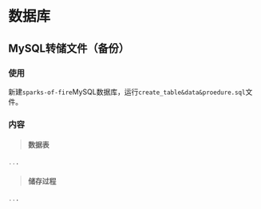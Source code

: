 # 数据库
## MySQL转储文件（备份）
### 使用
新建`sparks-of-fire`MySQL数据库，运行`create_table&data&proedure.sql`文件。

### 内容
>#### 数据表
```sql
...
```

>#### 储存过程
```sql
...
```
 